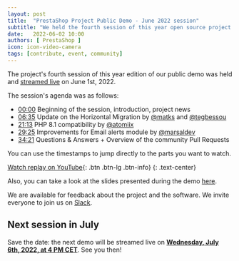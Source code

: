 ```yaml
---
layout: post
title:  "PrestaShop Project Public Demo - June 2022 session"
subtitle: "We held the fourth session of this year open source project's public demo"
date:   2022-06-02 10:00
authors: [ PrestaShop ]
icon: icon-video-camera
tags: [contribute, event, community]
---
```


The project's fourth session of this year edition of our public demo was held and [streamed live](https://www.youtube.com/watch?v=91uXhWYFGDU) on June 1st, 2022.

The session's agenda was as follows:

- [00:00](https://www.youtube.com/watch?v=91uXhWYFGDU) Beginning of the session, introduction, project news
- [06:35](https://youtu.be/91uXhWYFGDU?t=395) Update on the Horizontal Migration by [@matks](https://github.com/matks) and [@tegbessou](https://github.com/tegbessou)
- [21:13](https://youtu.be/91uXhWYFGDU?t=1273) PHP 8.1 compatibility by [@atomiix](https://github.com/atomiix)
- [29:25](https://youtu.be/91uXhWYFGDU?t=1764) Improvements for Email alerts module by [@marsaldev](https://github.com/marsaldev)
- [34:21](https://youtu.be/91uXhWYFGDU?t=2061) Questions & Answers + Overview of the community Pull Requests

You can use the timestamps to jump directly to the parts you want to watch.

[Watch replay on YouTube](https://www.youtube.com/watch?v=91uXhWYFGDU){: .btn .btn-lg .btn-info}
{: .text-center}

Also, you can take a look at the slides presented during the demo [here](https://docs.google.com/presentation/d/1rLipwlN-CzX9vHxPdAmyeGFtLansDRAH8o7Rjh-jcC0/edit).

We are available for feedback about the project and the software. We invite everyone to join us on [Slack](https://www.prestashop-project.org/slack/).

## Next session in July

Save the date: the next demo will be streamed live on [**Wednesday, July 6th, 2022, at 4 PM CET**](https://www.youtube.com/watch?v=-JzJTygO_bg). See you then!
